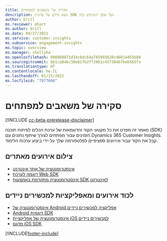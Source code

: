 ```yaml
---
title: סקירה של משאבים למפתחים
description: מצא מידע על ערכות SDK ועל אופן השימוש בהן.
author: britl
ms.reviewer: mhart
ms.author: britl
ms.date: 09/27/2021
ms.service: customer-insights
ms.subservice: engagement-insights
ms.topic: overview
ms.manager: shellyha
ms.openlocfilehash: 090860071d34c6dc64a745993628c46014455b80
ms.sourcegitcommit: bb1ca84bc38e81fb2ff2961c457384b7beb5b5fa
ms.translationtype: HT
ms.contentlocale: he-IL
ms.lasthandoff: 01/15/2022
ms.locfileid: "7977660"
---
```

# <a name="developer-resources-overview"></a>סקירה של משאבים למפתחים

[!INCLUDE [cc-beta-prerelease-disclaimer](includes/cc-beta-prerelease-disclaimer.md)]

מאמר זה מפרט את כל מקטעי הקוד והדוגמאות של ערכת הכלים לפיתוח תוכנה (SDK) הזמינים עבור מפתחים לצורך שיתוף נתונים עם Dynamics 365 Customer Insights. קבל את הקוד עבור אירועים ספציפיים לפלטפורמה שלך על-ידי ביצוע ערכות הלימוד.

## <a name="capture-events-from-websites"></a>צילום אירועים מאתרים

- [אינסטרומנטציה של אתר אינטרנט](instrument-website.md)
- [דוגמה לערכת Web SDK](websdk-sample.md)
- [אינסטרומנטציה מתקדמת באמצעות SDK לאינטרנט](advanced-SDK-implementation.md)

## <a name="capture-events-from-mobile-apps"></a>לכוד אירועים ומאפליקציות למכשירים ניידים

- [אינסטרומנטציה של Android אפליקציה למכשירים ניידים](get-started-android.md)
- [Android דוגמית SDK](androidsdk-sample.md)
- [אינסטרומנטציה של אפליקציית iOS למכשירים ניידים](get-started-ios.md)
- [מדגם iOS SDK](iossdk-sample.md)

[!INCLUDE[footer-include](../includes/footer-banner.md)]
